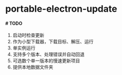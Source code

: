 # portable-electron-update


#### # TODO
1. 启动时检查更新
1. 作为小型下载器，下载目标、解压、运行
1. 单实例运行
1. 支持多个版本、处理错误并自动回退
1. 可选数个单一版本的慢速更新项目
1. 提供本地数据文件夹
